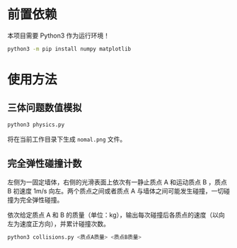 # 前置依赖

本项目需要 Python3 作为运行环境！

```bash
python3 -m pip install numpy matplotlib
```

# 使用方法

## 三体问题数值模拟

```bash
python3 physics.py
```

将在当前工作目录下生成 `nomal.png` 文件。

## 完全弹性碰撞计数

左侧为一固定墙体，右侧的光滑表面上依次有一静止质点 A 和运动质点 B ，质点 B 初速度 1m/s 向左。两个质点之间或者质点 A 与墙体之间可能发生碰撞，一切碰撞为完全弹性碰撞。

依次给定质点 A 和 B 的质量（单位：kg），输出每次碰撞后各质点的速度（以向左为速度正方向），并累计碰撞次数。

```bash
python3 collisions.py <质点A质量> <质点B质量>
```
